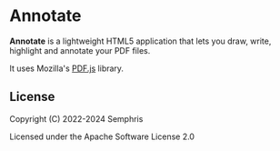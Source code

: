 # Annotate

**Annotate** is a lightweight HTML5 application that lets you draw, write,
highlight and annotate your PDF files.

It uses Mozilla's [PDF.js](https://mozilla.github.io/pdf.js/) library.

## License

Copyright (C) 2022-2024 Semphris

Licensed under the Apache Software License 2.0
